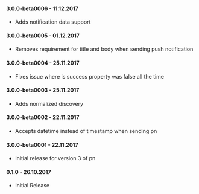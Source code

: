 #### 3.0.0-beta0006 - 11.12.2017
* Adds notification data support

#### 3.0.0-beta0005 - 01.12.2017
* Removes requirement for title and body when sending push notification

#### 3.0.0-beta0004 - 25.11.2017
* Fixes issue where is success property was false all the time

#### 3.0.0-beta0003 - 25.11.2017
* Adds normalized discovery

#### 3.0.0-beta0002 - 22.11.2017
* Accepts datetime instead of timestamp when sending pn

#### 3.0.0-beta0001 - 22.11.2017
* Initial release for version 3 of pn

#### 0.1.0 - 26.10.2017
* Initial Release
